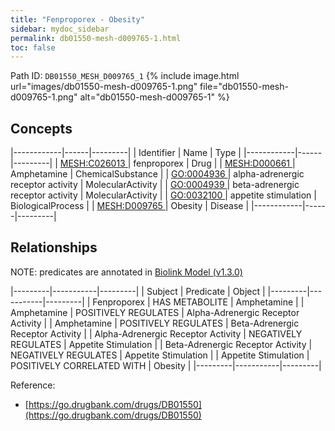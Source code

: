```yaml
---
title: "Fenproporex - Obesity"
sidebar: mydoc_sidebar
permalink: db01550-mesh-d009765-1.html
toc: false 
---
```



Path ID: `DB01550_MESH_D009765_1`
{% include image.html url="images/db01550-mesh-d009765-1.png" file="db01550-mesh-d009765-1.png" alt="db01550-mesh-d009765-1" %}

## Concepts

|------------|------|---------|
| Identifier | Name | Type    |
|------------|------|---------|
| <a href="https://identifiers.org/MESH:C026013">MESH:C026013 </a> | fenproporex | Drug |
| <a href="https://identifiers.org/MESH:D000661">MESH:D000661 </a> | Amphetamine | ChemicalSubstance |
| <a href="https://identifiers.org/GO:0004936">GO:0004936 </a> | alpha-adrenergic receptor activity | MolecularActivity |
| <a href="https://identifiers.org/GO:0004939">GO:0004939 </a> | beta-adrenergic receptor activity | MolecularActivity |
| <a href="https://identifiers.org/GO:0032100">GO:0032100 </a> | appetite stimulation | BiologicalProcess |
| <a href="https://identifiers.org/MESH:D009765">MESH:D009765 </a> | Obesity | Disease |
|------------|------|---------|

## Relationships


NOTE: predicates are annotated in <a href="https://github.com/biolink/biolink-model/releases/tag/v1.3.0">Biolink Model (v1.3.0)</a>

|---------|-----------|---------|
| Subject | Predicate | Object  |
|---------|-----------|---------|
| Fenproporex | HAS METABOLITE | Amphetamine |
| Amphetamine | POSITIVELY REGULATES | Alpha-Adrenergic Receptor Activity |
| Amphetamine | POSITIVELY REGULATES | Beta-Adrenergic Receptor Activity |
| Alpha-Adrenergic Receptor Activity | NEGATIVELY REGULATES | Appetite Stimulation |
| Beta-Adrenergic Receptor Activity | NEGATIVELY REGULATES | Appetite Stimulation |
| Appetite Stimulation | POSITIVELY CORRELATED WITH | Obesity |
|---------|-----------|---------|

Reference: 
  - [https://go.drugbank.com/drugs/DB01550](https://go.drugbank.com/drugs/DB01550)
